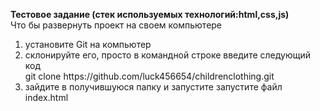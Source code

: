<b>Тестовое задание (стек используемых технологий:html,сss,js)</b></br>
Что бы развернуть проект на своем компьютере</br>
<ol>
<li>установите Git на компьютер</li>
<li>склонируйте его, просто в командной строке введите следующий код</br>
git clone https://github.com/luck456654/childrenclothing.git </li>
<li>зайдите в получившуюся папку и запустите запустите файл index.html</li>
</ol>
